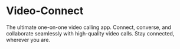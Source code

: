 # Video-Connect
The ultimate one-on-one video calling app. Connect, converse, and collaborate seamlessly with high-quality video calls. Stay connected, wherever you are.
